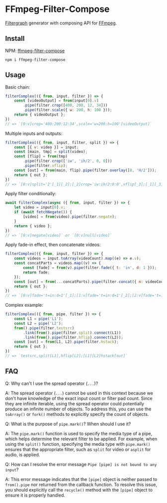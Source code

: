 # FFmpeg-Filter-Compose

[Filtergraph](https://ffmpeg.org/ffmpeg-filters.html#Filtergraph-description) generator with composing API for [FFmpeg](https://ffmpeg.org/).

## Install

NPM: [ffmpeg-filter-compose](https://www.npmjs.com/package/ffmpeg-filter-compose)

```
npm i ffmpeg-filter-compose
```

## Usage

Basic chain:
```js
filterComplex(({ from, input, filter }) => {
    const [videoOutput] = from(input[0].v)
        .pipe(filter.crop([400, 200, 12, 34]))
        .pipe(filter.scale({ w: 200, h: 100 }));
    return { videoOutput };
})
// => `[0:v]crop='400:200:12:34',scale='w=200:h=100'[videoOutput]`
```

Multiple inputs and outputs:
```js
filterComplex(({ from, input, filter, split }) => {
    const [{ v: video }] = input;
    const [main, tmp] = split(video);
    const [flip] = from(tmp)
        .pipe(filter.crop(['iw', 'ih/2', 0, 0]))
        .pipe(filter.vflip);
    const [out] = from(main, flip).pipe(filter.overlay([0, 'H/2']));
    return { out };
})
// => `[0:v]split='2'[_1][_2];[_2]crop='iw:ih/2:0:0',vflip[_3];[_1][_3]overlay='0:H/2'[out]`
```

Apply filter conditionally:
```js
await filterComplex(async ({ from, input, filter }) => {
    let video = input[0].v;
    if (await fetchNegate()) {
        [video] = from(video).pipe(filter.negate);
    }
    return { video };
})
// => `[0:v]negate[video]` or `[0:v]null[video]`
```

Apply fade-in effect, then concatenate videos:
```js
filterComplex(({ from, input, filter }) => {
    const videos = input.toArray(videoCount).map((e) => e.v);
    const concatParts = videos.map((v) => {
        const [fade] = from(v).pipe(filter.fade({ t: 'in', d: 1 }));
        return fade;
    });
    const [out] = from(...concatParts).pipe(filter.concat({ n: videoCount, v: 1 }));
    return { out };
})
// => `[0:v]fade='t=in:d=1'[_1];[1:v]fade='t=in:d=1'[_2];[2:v]fade='t=in:d=1'[_3];[_1][_2][_3]concat='n=3:v=1'[out]`
```

Complex example:
```js
filterComplex(({ from, pipe, filter }) => {
    const L1 = pipe('L1');
    const L2 = pipe('L2');
    from().pipe(filter.testsrc)
        .link(from().pipe(filter.split).connect(L1))
        .link(from().pipe(filter.hflip).connect(L2));
    const [out] = from(L1, L2).pipe(filter.hstack);
    return { out };
})
// => `testsrc,split[L1],hflip[L2];[L1][L2]hstack[out]`
```

## FAQ

Q: Why can't I use the spread operator (`...`)?

A: The spread operator (`...`) cannot be used in this context because we don't have knowledge of the exact input count or filter pad count. Since they are infinite iterable, using the spread operator could potentially produce an infinite number of objects. To address this, you can use the `toArray()` or `fork()` methods to explicitly specify the count of objects.

Q: What is the purpose of `pipe.mark()`? When should I use it?

A: The `pipe.mark()` function is used to specify the media type of a pipe, which helps determine the relevant filter to be applied. For example, when using the `split()` function, specifying the media type with `pipe.mark()` ensures that the appropriate filter, such as `split` for video or `asplit` for audio, is applied.

Q: How can I resolve the error message `Pipe [pipe] is not bound to any input`?

A: This error message indicates that the `[pipe]` object is neither passed to `from().pipe` nor returned from the callback function. To resolve this issue, you should explicitly call the `recycle()` method with the `[pipe]` object to ensure it is properly handled.
